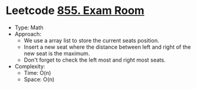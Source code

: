 # Leetcode [855. Exam Room](https://leetcode.com/problems/exam-room/)
- Type: Math
- Approach:
	- We use a array list to store the current seats position.
	- Insert a new seat where the distance between left and right of the new seat is the maximum.
	- Don't forget to check the left most and right most seats.
- Complexity:
	- Time: O(n)
	- Space: O(n)